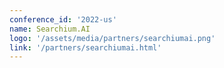 ```yaml
---
conference_id: '2022-us'
name: Searchium.AI
logo: '/assets/media/partners/searchiumai.png'
link: '/partners/searchiumai.html'
---
```

